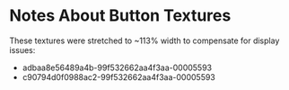 # Notes About Button Textures

These textures were stretched to ~113% width to compensate for display issues:

* adbaa8e56489a4b-99f532662aa4f3aa-00005593
* c90794d0f0988ac2-99f532662aa4f3aa-00005593
